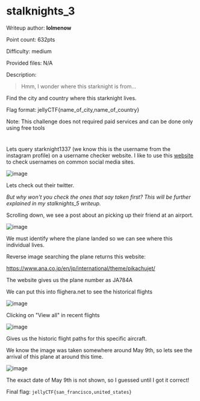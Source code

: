 # stalknights_3 
Writeup author: **lolmenow**

Point count: 632pts

Difficulty: medium

Provided files: N/A

Description: 

> Hmm, I wonder where this starknight is from...

Find the city and country where this starknight lives.

Flag format: jellyCTF{name_of_city,name_of_country}

Note: This challenge does not required paid services and can be done only using free tools
# 

Lets query starknight1337 (we know this is the username from the instagram profile) on a username checker website. I like to use this [website](https://instantusername.com/) to check usernames on common social media sites. 

![image](https://github.com/sa1181405/pbchocolate-private-writeups/assets/170969470/e23755b5-c104-4873-b472-79e842603788)

Lets check out their twitter.

*But why won't you check the ones that say taken first? This will be further explained in my stalknights_5 writeup.*


Scrolling down, we see a post about an picking up their friend at an airport.

![image](https://github.com/sa1181405/pbchocolate-private-writeups/assets/170969470/836d92d7-3f7c-4023-b203-1f1836af0e92)

We must identify where the plane landed so we can see where this individual lives.

Reverse image searching the plane returns this website:

https://www.ana.co.jp/en/jp/international/theme/pikachujet/

The website gives us the plane number as JA784A

We can put this into flighera.net to see the historical flights

![image](https://github.com/sa1181405/pbchocolate-private-writeups/assets/170969470/9dd88787-59c7-401e-b8a3-3c9cde362385)


Clicking on "View all" in recent flights

![image](https://github.com/sa1181405/pbchocolate-private-writeups/assets/170969470/e3775445-0ae1-4fb1-8a7f-93f82fa93929)

Gives us the historic flight paths for this specific aircraft.

We know the image was taken somewhere around May 9th, so lets see the arrival of this plane at around this time.

![image](https://github.com/sa1181405/pbchocolate-private-writeups/assets/170969470/1e1f195e-738e-4ebd-bb05-cc1e7958c081)

The exact date of May 9th is not shown, so I guessed until I got it correct!

Final flag: `jellyCTF{san_francisco,united_states}`




